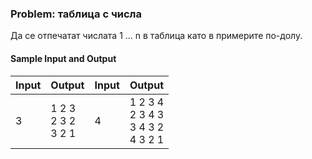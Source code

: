 ### Problem: таблица с числа

Да се отпечатат числата 1 … n в таблица като в примерите по-долу.

#### Sample Input and Output

| Input | Output | Input | Output |
|--------|-----|-------|-----|
|3|1 2 3<br>2 3 2<br>3 2 1|4|1 2 3 4<br>2 3 4 3<br>3 4 3 2<br>4 3 2 1|
